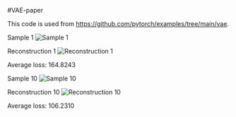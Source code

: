 #VAE-paper

This code is used from https://github.com/pytorch/examples/tree/main/vae.


Sample 1
![Sample 1](https://github.com/ohmy90/VAE-paper-code/blob/main/images-results/sample_1.png)

Reconstruction 1
![Reconstruction 1](https://github.com/ohmy90/VAE-paper-code/blob/main/images-results/reconstruction_1.png)

Average loss: 164.8243

Sample 10
![Sample 10](https://github.com/ohmy90/VAE-paper-code/blob/main/images-results/sample_10.png)

Reconstruction 10
![Reconstruction 10](https://github.com/ohmy90/VAE-paper-code/blob/main/images-results/reconstruction_10.png)

Average loss: 106.2310
